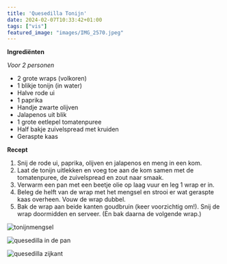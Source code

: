 ```yaml
---
title: 'Quesedilla Tonijn'
date: 2024-02-07T10:33:42+01:00
tags: ["vis"]
featured_image: "images/IMG_2570.jpeg"
---
```


**Ingrediënten**

*Voor 2 personen*
- 2 grote wraps (volkoren)
- 1 blikje tonijn (in water)
- Halve rode ui
- 1 paprika
- Handje zwarte olijven
- Jalapenos uit blik
- 1 grote eetlepel tomatenpuree
- Half bakje zuivelspread met kruiden
- Geraspte kaas

**Recept**
1. Snij de rode ui, paprika, olijven en jalapenos en meng in een kom.
2. Laat de tonijn uitlekken en voeg toe aan de kom samen met de tomatenpuree, de zuivelspread en zout naar smaak.
3. Verwarm een pan met een beetje olie op laag vuur en leg 1 wrap er in.
4. Beleg de helft van de wrap met het mengsel en strooi er wat geraspte kaas overheen. Vouw de wrap dubbel.
5. Bak de wrap aan beide kanten goudbruin (keer voorzichtig om!). Snij de wrap doormidden en serveer. (En bak daarna de volgende wrap.)

![tonijnmengsel](/IMG_2563.jpeg)

![quesedilla in de pan](/IMG_2565.jpeg)

![quesedilla zijkant](/IMG_2575.jpeg)